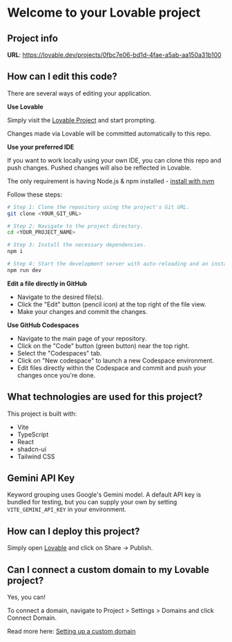 # Welcome to your Lovable project

## Project info

**URL**: https://lovable.dev/projects/0fbc7e06-bd1d-4fae-a5ab-aa150a31b100

## How can I edit this code?

There are several ways of editing your application.

**Use Lovable**

Simply visit the [Lovable Project](https://lovable.dev/projects/0fbc7e06-bd1d-4fae-a5ab-aa150a31b100) and start prompting.

Changes made via Lovable will be committed automatically to this repo.

**Use your preferred IDE**

If you want to work locally using your own IDE, you can clone this repo and push changes. Pushed changes will also be reflected in Lovable.

The only requirement is having Node.js & npm installed - [install with nvm](https://github.com/nvm-sh/nvm#installing-and-updating)

Follow these steps:

```sh
# Step 1: Clone the repository using the project's Git URL.
git clone <YOUR_GIT_URL>

# Step 2: Navigate to the project directory.
cd <YOUR_PROJECT_NAME>

# Step 3: Install the necessary dependencies.
npm i

# Step 4: Start the development server with auto-reloading and an instant preview.
npm run dev
```

**Edit a file directly in GitHub**

- Navigate to the desired file(s).
- Click the "Edit" button (pencil icon) at the top right of the file view.
- Make your changes and commit the changes.

**Use GitHub Codespaces**

- Navigate to the main page of your repository.
- Click on the "Code" button (green button) near the top right.
- Select the "Codespaces" tab.
- Click on "New codespace" to launch a new Codespace environment.
- Edit files directly within the Codespace and commit and push your changes once you're done.

## What technologies are used for this project?

This project is built with:

- Vite
- TypeScript
- React
- shadcn-ui
- Tailwind CSS

## Gemini API Key

Keyword grouping uses Google's Gemini model. A default API key is bundled for
testing, but you can supply your own by setting `VITE_GEMINI_API_KEY` in your
environment.

## How can I deploy this project?

Simply open [Lovable](https://lovable.dev/projects/0fbc7e06-bd1d-4fae-a5ab-aa150a31b100) and click on Share -> Publish.

## Can I connect a custom domain to my Lovable project?

Yes, you can!

To connect a domain, navigate to Project > Settings > Domains and click Connect Domain.

Read more here: [Setting up a custom domain](https://docs.lovable.dev/tips-tricks/custom-domain#step-by-step-guide)
